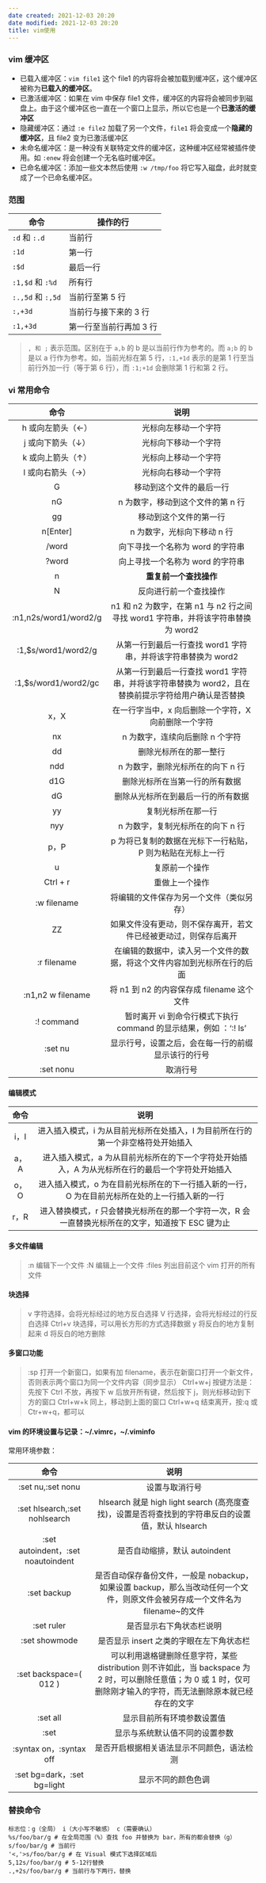 ```yaml
---
date created: 2021-12-03 20:20
date modified: 2021-12-03 20:20
title: vim使用
---
```

### vim 缓冲区

- 已载入缓冲区：`vim file1` 这个 file1 的内容将会被加载到缓冲区，这个缓冲区被称为**已载入的缓冲区**。
- 已激活缓冲区：如果在 vim 中保存 file1 文件，缓冲区的内容将会被同步到磁盘上。由于这个缓冲区也一直在一个窗口上显示，所以它也是一个**已激活的缓冲区**
- 隐藏缓冲区：通过 `:e file2` 加载了另一个文件，`file1` 将会变成一个**隐藏的缓冲区**，且 file2 变为已激活缓冲区
- 未命名缓冲区：是一种没有关联特定文件的缓冲区，这种缓冲区经常被插件使用。如 `:enew` 将会创建一个无名临时缓冲区。
- 已命名缓冲区：添加一些文本然后使用 `:w /tmp/foo` 将它写入磁盘，此时就变成了一个已命名缓冲区。

### 范围

| 命令              | 操作的行              |
| ----------------- | --------------------- |
| `:d` 和 `:.d`     | 当前行                |
| `:1d`             | 第一行                |
| `:$d`             | 最后一行              |
| `:1,$d` 和 `:%d`  | 所有行                |
| `:.,5d` 和 `:,5d` | 当前行至第 5 行         |
| `:,+3d`           | 当前行与接下来的 3 行   |
| `:1,+3d`          | 第一行至当前行再加 3 行 |

> `, 和 ;` 表示范围。区别在于 `a,b` 的 b 是以当前行作为参考的。而 `a;b` 的 b 是以 a 行作为参考。如，当前光标在第 5 行，`:1,+1d` 表示的是第 1 行至当前行外加一行（等于第 6 行），而 `:1;+1d` 会删除第 1 行和第 2 行。

### vi 常用命令

|         命令          |                             说明                             |
| :-------------------: | :----------------------------------------------------------: |
|   h 或向左箭头（←）    |                     光标向左移动一个字符                     |
|   j 或向下箭头（↓）    |                     光标向下移动一个字符                     |
|   k 或向上箭头（↑）    |                     光标向上移动一个字符                     |
|   l 或向右箭头（→）    |                     光标向右移动一个字符                     |
|           G           |                   移动到这个文件的最后一行                   |
|          nG           |                n 为数字，移动到这个文件的第 n 行                |
|          gg           |                    移动到这个文件的第一行                    |
|       n[Enter]        |                   n 为数字，光标向下移动 n 行                   |
|         /word         |                向下寻找一个名称为 word 的字符串                |
|         ?word         |                向上寻找一个名称为 word 的字符串                |
|           n           |                    **重复前一个查找操作**                    |
|           N           |                    反向进行前一个查找操作                    |
| :n1,n2s/word1/word2/g | n1 和 n2 为数字，在第 n1 与 n2 行之间寻找 word1 字符串，并将该字符串替换为 word2 |
|  :1,$s/word1/word2/g  |  从第一行到最后一行查找 word1 字符串，并将该字符串替换为 word2  |
| :1,$s/word1/word2/gc  | 从第一行到最后一行查找 word1 字符串，并将该字符串替换为 word2，且在替换前提示字符给用户确认是否替换 |
|         x，X          |      在一行字当中，x 向后删除一个字符，X 向前删除一个字符      |
|          nx           |                 n 为数字，连续向后删除 n 个字符                 |
|          dd           |                    删除光标所在的那一整行                    |
|          ndd          |                n 为数字，删除光标所在的向下 n 行                |
| d1G	| 删除光标所在当第一行的所有数据 |
| dG | 删除从光标所在到最后一行的所有数据 |
| yy | 复制光标所在那一行 |
| nyy | n 为数字，复制光标所在的向下 n 行 |
| p，P | p 为将已复制的数据在光标下一行粘贴，P 则为粘贴在光标上一行 |
| u | 复原前一个操作 |
| Ctrl + r | 重做上一个操作 |
| :w filename | 将编辑的文件保存为另一个文件（类似另存）|
| ZZ | 如果文件没有更动，则不保存离开，若文件已经被更动过，则保存后离开 |
| :r filename | 在编辑的数据中，读入另一个文件的数据，将这个文件内容加到光标所在行的后面 |
| :n1,n2 w filename | 将 n1 到 n2 的内容保存成 filename 这个文件 |
| :! command | 暂时离开 vi 到命令行模式下执行 command 的显示结果，例如 ：‘:! ls’ |
| :set nu | 显示行号，设置之后，会在每一行的前缀显示该行的行号 |
| :set nonu |  取消行号 |

#### 编辑模式 
| 命令 | 说明 |
| :---: | :---:|
| i，I | 进入插入模式，i 为从目前光标所在处插入，I 为目前所在行的第一个非空格符处开始插入 |
| a，A | 进入插入模式，a 为从目前光标所在的下一个字符处开始插入，A 为从光标所在行的最后一个字符处开始插入 |
| o，O | 进入插入模式，o 为在目前光标所在的下一行插入新的一行，O 为在目前光标所在处的上一行插入新的一行 |
| r，R | 进入替换模式，r 只会替换光标所在的那一个字符一次，R 会一直替换光标所在的文字，知道按下 ESC 键为止|

#### 多文件编辑

> :n	编辑下一个文件
> :N	编辑上一个文件
> :files	列出目前这个 vim 打开的所有文件

#### 块选择

> v		字符选择，会将光标经过的地方反白选择
> V		行选择，会将光标经过的行反白选择
> Ctrl+v	块选择，可以用长方形的方式选择数据
> y		将反白的地方复制起来
> d		将反白的地方删除

#### 多窗口功能
> :sp		打开一个新窗口，如果有加 filename，表示在新窗口打开一个新文件，否则表示两个窗口为同一个文件内容（同步显示）
> Ctrl+w+j		按键方法是：先按下 Ctrl 不放，再按下 w 后放开所有键，然后按下 j，则光标移动到下方的窗口
> Ctrl+w+k		同上，移动到上面的窗口
> Ctrl+w+q		结束离开，按:q 或 Ctr+w+q，都可以

#### vim 的环境设置与记录：~/.vimrc，~/.viminfo
常用环境参数：

| 命令 | 说明 |
| :----: | :----: |
| :set nu,:set nonu | 设置与取消行号 |
| :set hlsearch,:set nohlsearch | hlsearch 就是 high light search (高亮度查找)，设置是否将查找到的字符串反白的设置值，默认 hlsearch|
| :set autoindent，:set noautoindent | 是否自动缩排，默认 autoindent |
| :set backup | 是否自动保存备份文件，一般是 nobackup，如果设置 backup，那么当改动任何一个文件，则原文件会被另存成一个文件名为 filename~的文件|
| :set ruler | 是否显示右下角状态栏说明 |
| :set showmode | 是否显示 insert 之类的字眼在左下角状态栏 |
| :set backspace=( 012 ) | 可以利用退格键删除任意字符，某些 distribution 则不许如此，当 backspace 为 2 时，可以删除任意值；为 0 或 1 时，仅可删除刚才输入的字符，而无法删除原本就已经存在的文字|
| :set all | 显示目前所有环境参数设置值|
| :set | 显示与系统默认值不同的设置参数 |
| :syntax on，:syntax off | 是否开启根据相关语法显示不同颜色，语法检测 |
| :set bg=dark，:set bg=light | 显示不同的颜色色调|

### 替换命令

```shell
标志位：g（全局） i（大小写不敏感） c（需要确认）
%s/foo/bar/g # 在全局范围（%）查找 foo 并替换为 bar，所有的都会替换（g）
s/foo/bar/g # 当前行
'<,'>s/foo/bar/g # 在 Visual 模式下选择区域后
5,12s/foo/bar/g # 5-12行替换
.,+2s/foo/bar/g # 当前行与下两行，替换
```

